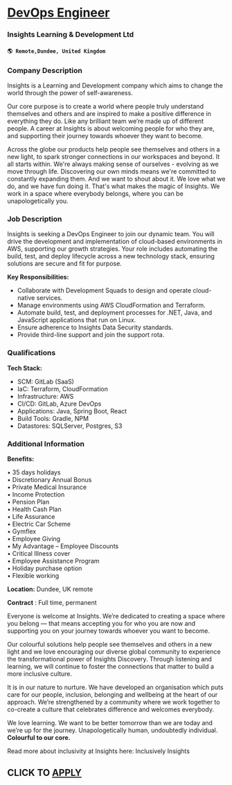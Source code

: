 # [DevOps Engineer](https://www.remotewlb.com/apply/devops-engineer-109162)  
### Insights Learning & Development Ltd  
#### `🌎 Remote,Dundee, United Kingdom`  

### **Company Description**

Insights is a Learning and Development company which aims to change the world through the power of self-awareness.

Our core purpose is to create a world where people truly understand themselves and others and are inspired to make a positive difference in everything they do. Like any brilliant team we’re made up of different people. A career at Insights is about welcoming people for who they are, and supporting their journey towards whoever they want to become.

Across the globe our products help people see themselves and others in a new light, to spark stronger connections in our workspaces and beyond. It all starts within. We're always making sense of ourselves - evolving as we move through life. Discovering our own minds means we're committed to constantly expanding them. And we want to shout about it. We love what we do, and we have fun doing it. That's what makes the magic of Insights. We work in a space where everybody belongs, where you can be unapologetically you.

###  **Job Description**

Insights is seeking a DevOps Engineer to join our dynamic team. You will drive the development and implementation of cloud-based environments in AWS, supporting our growth strategies. Your role includes automating the build, test, and deploy lifecycle across a new technology stack, ensuring solutions are secure and fit for purpose.

**Key Responsibilities:**

  * Collaborate with Development Squads to design and operate cloud-native services.
  * Manage environments using AWS CloudFormation and Terraform.
  * Automate build, test, and deployment processes for .NET, Java, and JavaScript applications that run on Linux.
  * Ensure adherence to Insights Data Security standards.
  * Provide third-line support and join the support rota.

###  **Qualifications**

 **Tech Stack:**

  * SCM: GitLab (SaaS)
  * IaC: Terraform, CloudFormation
  * Infrastructure: AWS
  * CI/CD: GitLab, Azure DevOps
  * Applications: Java, Spring Boot, React
  * Build Tools: Gradle, NPM
  * Datastores: SQLServer, Postgres, S3

###  **Additional Information**

 **Benefits:**

• 35 days holidays  
• Discretionary Annual Bonus  
• Private Medical Insurance  
• Income Protection  
• Pension Plan  
• Health Cash Plan  
• Life Assurance  
• Electric Car Scheme  
• Gymflex  
• Employee Giving  
• My Advantage – Employee Discounts  
• Critical Illness cover  
• Employee Assistance Program  
• Holiday purchase option  
• Flexible working

**Location:** Dundee, UK remote

 **Contract** : Full time, permanent

Everyone is welcome at Insights. We’re dedicated to creating a space where you belong — that means accepting you for who you are now and supporting you on your journey towards whoever you want to become.

Our colourful solutions help people see themselves and others in a new light and we love encouraging our diverse global community to experience the transformational power of Insights Discovery. Through listening and learning, we will continue to foster the connections that matter to build a more inclusive culture.

It is in our nature to nurture. We have developed an organisation which puts care for our people, inclusion, belonging and wellbeing at the heart of our approach. We’re strengthened by a community where we work together to co-create a culture that celebrates difference and welcomes everybody.

We love learning. We want to be better tomorrow than we are today and we’re up for the journey. Unapologetically human, undoubtedly individual. **Colourful to our core.**

Read more about inclusivity at Insights here: Inclusively Insights

  
## CLICK TO [APPLY](https://www.remotewlb.com/apply/devops-engineer-109162)

